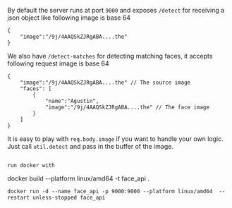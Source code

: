 By default the server runs at port `9000` and exposes `/detect` for receiving a json object like following
image is base 64
```
{
    "image":"/9j/4AAQSkZJRgABA....the"
}
```

We also have `/detect-matches` for detecting matching faces, it accepts following request 
image is base 64
```
{
    "image":"/9j/4AAQSkZJRgABA....the" // The source image
    "faces": [
        {
            "name":"Agustin",
            "image":"/9j/4AAQSkZJRgABA....the" // The face image
        }
    ]
}
```

It is easy to play with `req.body.image` if you want to handle your own logic. Just call `util.detect` and pass in the buffer of the image.
```

run docker with
```
docker build --platform linux/amd64 -t face_api . 

```
docker run -d --name face_api -p 9000:9000 --platform linux/amd64  --restart unless-stopped face_api